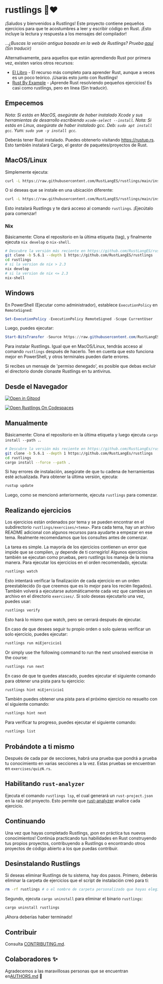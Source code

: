<div class="oranda-hide">

# rustlings 🦀❤️

</div>

¡Saludos y bienvenidos a Rustlings! Este proyecto contiene pequeños ejercicios para que te acostumbres a leer y escribir código en Rust. ¡Esto incluye la lectura y respuesta a los mensajes del compilador!

_...¿Buscas la versión antigua basada en la web de Rustlings? Prueba [aquí](https://github.com/rust-lang/rustlings/tree/rustlings-1) (Sin traducir)_

Alternativamente, para aquellos que están aprendiendo Rust por primera vez, existen varios otros recursos:

- [El Libro](https://rustlanges.github.io/rust-book-es/index.html) - El recurso más completo para aprender Rust, aunque a veces es un poco teórico. ¡Usarás esto junto con Rustlings!
- [Rust By Example](https://doc.rust-lang.org/rust-by-example/index.html) - ¡Aprende Rust resolviendo pequeños ejercicios! Es casi como rustlings, pero en línea (Sin traducir).

## Empecemos

_Nota: Si estás en MacOS, asegúrate de haber instalado Xcode y sus herramientas de desarrollo escribiendo `xcode-select --install`._
_Nota: Si estás en Linux, asegúrate de haber instalado gcc. Deb: `sudo apt install gcc`. Yum: `sudo yum -y install gcc`._

Deberás tener Rust instalado. Puedes obtenerlo visitando <https://rustup.rs>. Esto también instalará Cargo, el gestor de paquetes/proyectos de Rust.

## MacOS/Linux

Simplemente ejecuta:

```bash
curl -L https://raw.githubusercontent.com/RustLangES/rustlings/main/install.sh | bash
```

O si deseas que se instale en una ubicación diferente:

```bash
curl -L https://raw.githubusercontent.com/RustLangES/rustlings/main/install.sh | bash -s mi_ruta/
```

Esto instalará Rustlings y te dará acceso al comando `rustlings`. ¡Ejecútalo para comenzar!

### Nix

Básicamente: Clona el repositorio en la última etiqueta (tag), y finalmente ejecuta `nix develop` o `nix-shell`.

```bash
# Descubre la versión más reciente en https://github.com/RustLangES/rustlings/releases/latest (en la edición 5.6.1)
git clone -b 5.6.1 --depth 1 https://github.com/RustLangES/rustlings
cd rustlings
# si la version de nix > 2.3
nix develop
# si la version de nix <= 2.3
nix-shell
```

## Windows

En PowerShell (Ejecutar como administrador), establece `ExecutionPolicy` en `RemoteSigned`:

```ps1
Set-ExecutionPolicy -ExecutionPolicy RemoteSigned -Scope CurrentUser
```

Luego, puedes ejecutar:

```ps1
Start-BitsTransfer -Source https://raw.githubusercontent.com/RustLangES/rustlings/main/install.ps1 -Destination $env:TMP/install_rustlings.ps1; Unblock-File $env:TMP/install_rustlings.ps1; Invoke-Expression $env:TMP/install_rustlings.ps1
```

Para instalar Rustlings. Igual que en MacOS/Linux, tendrás acceso al comando `rustlings` después de hacerlo. Ten en cuenta que esto funciona mejor en PowerShell, y otros terminales pueden darte errores.

Si recibes un mensaje de 'permiso denegado', es posible que debas excluir el directorio donde clonaste Rustlings en tu antivirus.

## Desde el Navegador

[![Open in Gitpod](https://gitpod.io/button/open-in-gitpod.svg)](https://gitpod.io/#https://github.com/RustLangES/rustlings)

[![Open Rustlings On Codespaces](https://github.com/codespaces/badge.svg)](https://github.com/codespaces/new/?repo=RustLangES%2Frustlings&ref=main)

## Manualmente

Básicamente: Clona el repositorio en la última etiqueta y luego ejecuta  `cargo install --path .`.

```bash
# Descubre la versión más reciente en https://github.com/RustLangEs/rustlings/releases/latest (en la edición 5.6.1)
git clone -b 5.6.1 --depth 1 https://github.com/RustLangEs/rustlings
cd rustlings
cargo install --force --path .
```

Si hay errores de instalación, asegúrate de que tu cadena de herramientas esté actualizada. Para obtener la última versión, ejecuta:

```bash
rustup update
```

Luego, como se mencionó anteriormente, ejecuta `rustlings` para comenzar.

## Realizando ejercicios

Los ejercicios están ordenados por tema y se pueden encontrar en el subdirectorio `rustlings/exercises/<tema>`. Para cada tema, hay un archivo README adicional con algunos recursos para ayudarte a empezar en ese tema. Realmente recomendamos que los consultes antes de comenzar.

La tarea es simple. La mayoría de los ejercicios contienen un error que impide que se compilen, ¡y depende de ti corregirlo! Algunos ejercicios también se ejecutan como pruebas, pero rustlings los maneja de la misma manera. Para ejecutar los ejercicios en el orden recomendado, ejecuta:

```bash
rustlings watch
```

Esto intentará verificar la finalización de cada ejercicio en un orden preestablecido (lo que creemos que es lo mejor para los recién llegados). También volverá a ejecutarse automáticamente cada vez que cambies un archivo en el directorio `exercises/`. Si solo deseas ejecutarlo una vez, puedes usar:

```bash
rustlings verify
```

Esto hará lo mismo que watch, pero se cerrará después de ejecutar.

En caso de que desees seguir tu propio orden o solo quieras verificar un solo ejercicio, puedes ejecutar:

```bash
rustlings run miEjercicio1
```

Or simply use the following command to run the next unsolved exercise in the course:

```bash
rustlings run next
```

En caso de que te quedes atascado, puedes ejecutar el siguiente comando para obtener una pista para tu ejercicio:

```bash
rustlings hint miEjercicio1
```

También puedes obtener una pista para el próximo ejercicio no resuelto con el siguiente comando:

```bash
rustlings hint next
```

Para verificar tu progreso, puedes ejecutar el siguiente comando:

```bash
rustlings list
```

## Probándote a ti mismo

Después de cada par de secciones, habrá una prueba que pondrá a prueba tu conocimiento en varias secciones a la vez. Estas pruebas se encuentran en `exercises/quizN.rs`.

## Habilitando `rust-analyzer`

Ejecuta el comando `rustlings lsp`, el cual generará un `rust-project.json` en la raíz del proyecto. Esto permite que [rust-analyzer](https://rust-analyzer.github.io/) analice cada ejercicio.

## Continuando

Una vez que hayas completado Rustlings, ¡pon en práctica tus nuevos conocimientos! Continúa practicando tus habilidades en Rust construyendo tus propios proyectos, contribuyendo a Rustlings o encontrando otros proyectos de código abierto a los que puedas contribuir.

## Desinstalando Rustlings

Si deseas eliminar Rustlings de tu sistema, hay dos pasos. Primero, deberás eliminar la carpeta de ejercicios que el script de instalación creó para ti:

```bash
rm -rf rustlings # o el nombre de carpeta personalizado que hayas elegido o renombrado, si lo hiciste.
```

Segundo, ejecuta `cargo uninstall` para eliminar el binario `rustlings`:

```bash
cargo uninstall rustlings
```

¡Ahora deberías haber terminado!

## Contribuir

Consulta [CONTRIBUTING.md](https://github.com/RustLangEs/rustlings/blob/main/CONTRIBUTING.md).

## Colaboradores ✨

Agradecemos a las maravillosas personas que se encuentran en[AUTHORS.md](https://github.com/RustLangEs/rustlings/blob/main/AUTHORS.md) 🎉
